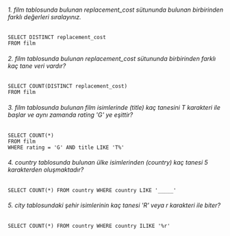 ###### 1. film tablosunda bulunan replacement_cost sütununda bulunan birbirinden farklı değerleri sıralayınız.

    SELECT DISTINCT replacement_cost
    FROM film 

###### 2. film tablosunda bulunan replacement_cost sütununda birbirinden farklı kaç tane veri vardır?

    SELECT COUNT(DISTINCT replacement_cost)
    FROM film 

###### 3. film tablosunda bulunan film isimlerinde (title) kaç tanesini T karakteri ile başlar ve aynı zamanda rating 'G' ye eşittir?

    SELECT COUNT(*)
    FROM film
    WHERE rating = 'G' AND title LIKE 'T%'

###### 4. country tablosunda bulunan ülke isimlerinden (country) kaç tanesi 5 karakterden oluşmaktadır?

    SELECT COUNT(*) FROM country WHERE country LIKE '_____'

###### 5. city tablosundaki şehir isimlerinin kaç tanesi 'R' veya r karakteri ile biter?

    SELECT COUNT(*) FROM country WHERE country ILIKE '%r'